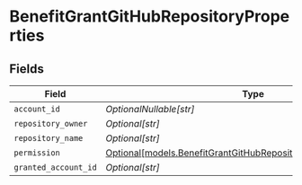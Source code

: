 # BenefitGrantGitHubRepositoryProperties


## Fields

| Field                                                                                                                              | Type                                                                                                                               | Required                                                                                                                           | Description                                                                                                                        |
| ---------------------------------------------------------------------------------------------------------------------------------- | ---------------------------------------------------------------------------------------------------------------------------------- | ---------------------------------------------------------------------------------------------------------------------------------- | ---------------------------------------------------------------------------------------------------------------------------------- |
| `account_id`                                                                                                                       | *OptionalNullable[str]*                                                                                                            | :heavy_minus_sign:                                                                                                                 | N/A                                                                                                                                |
| `repository_owner`                                                                                                                 | *Optional[str]*                                                                                                                    | :heavy_minus_sign:                                                                                                                 | N/A                                                                                                                                |
| `repository_name`                                                                                                                  | *Optional[str]*                                                                                                                    | :heavy_minus_sign:                                                                                                                 | N/A                                                                                                                                |
| `permission`                                                                                                                       | [Optional[models.BenefitGrantGitHubRepositoryPropertiesPermission]](../models/benefitgrantgithubrepositorypropertiespermission.md) | :heavy_minus_sign:                                                                                                                 | N/A                                                                                                                                |
| `granted_account_id`                                                                                                               | *Optional[str]*                                                                                                                    | :heavy_minus_sign:                                                                                                                 | N/A                                                                                                                                |